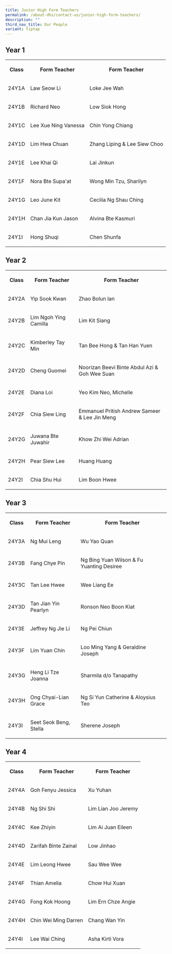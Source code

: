 ```yaml
---
title: Junior High Form Teachers
permalink: /about-dhs/contact-us/junior-high-form-teachers/
description: ""
third_nav_title: Our People
variant: tiptap
---
```

<h2>Year 1</h2><table><tbody><tr><th rowspan="1" colspan="1"><p>Class</p></th><th rowspan="1" colspan="1"><p>Form Teacher</p></th><th rowspan="1" colspan="1"><p>Form Teacher</p></th></tr><tr><td rowspan="1" colspan="1"><p>24Y1A</p></td><td rowspan="1" colspan="1"><p>Law Seow Li</p></td><td rowspan="1" colspan="1"><p>Loke Jee Wah</p></td></tr><tr><td rowspan="1" colspan="1"><p>24Y1B</p></td><td rowspan="1" colspan="1"><p>Richard Neo</p></td><td rowspan="1" colspan="1"><p>Low Siok Hong</p></td></tr><tr><td rowspan="1" colspan="1"><p>24Y1C</p></td><td rowspan="1" colspan="1"><p>Lee Xue Ning Vanessa</p></td><td rowspan="1" colspan="1"><p>Chin Yong Chiang</p></td></tr><tr><td rowspan="1" colspan="1"><p>24Y1D</p></td><td rowspan="1" colspan="1"><p>Lim Hwa Chuan</p></td><td rowspan="1" colspan="1"><p>Zhang Liping &amp; Lee Siew Choo</p></td></tr><tr><td rowspan="1" colspan="1"><p>24Y1E</p></td><td rowspan="1" colspan="1"><p>Lee Khai Qi</p></td><td rowspan="1" colspan="1"><p>Lai Jinkun</p></td></tr><tr><td rowspan="1" colspan="1"><p>24Y1F</p></td><td rowspan="1" colspan="1"><p>Nora Bte Supa'at</p></td><td rowspan="1" colspan="1"><p>Wong Min Tzu, Sharilyn</p></td></tr><tr><td rowspan="1" colspan="1"><p>24Y1G</p></td><td rowspan="1" colspan="1"><p>Leo June Kit</p></td><td rowspan="1" colspan="1"><p>Cecilia Ng Shau Ching</p></td></tr><tr><td rowspan="1" colspan="1"><p>24Y1H</p></td><td rowspan="1" colspan="1"><p>Chan Jia Kun Jason</p></td><td rowspan="1" colspan="1"><p>Alvina Bte Kasmuri</p></td></tr><tr><td rowspan="1" colspan="1"><p>24Y1I</p></td><td rowspan="1" colspan="1"><p>Hong Shuqi</p></td><td rowspan="1" colspan="1"><p>Chen Shunfa</p></td></tr></tbody></table><h2>Year 2</h2><table><tbody><tr><th rowspan="1" colspan="1"><p>Class</p></th><th rowspan="1" colspan="1"><p>Form Teacher</p></th><th rowspan="1" colspan="1"><p>Form Teacher</p></th></tr><tr><td rowspan="1" colspan="1"><p>24Y2A</p></td><td rowspan="1" colspan="1"><p>Yip Sook Kwan</p></td><td rowspan="1" colspan="1"><p>Zhao Bolun Ian</p></td></tr><tr><td rowspan="1" colspan="1"><p>24Y2B</p></td><td rowspan="1" colspan="1"><p>Lim Ngoh Ying Camilla</p></td><td rowspan="1" colspan="1"><p>Lim Kit Siang</p></td></tr><tr><td rowspan="1" colspan="1"><p>24Y2C</p></td><td rowspan="1" colspan="1"><p>Kimberley Tay Min</p></td><td rowspan="1" colspan="1"><p>Tan Bee Hong &amp; Tan Han Yuen</p></td></tr><tr><td rowspan="1" colspan="1"><p>24Y2D</p></td><td rowspan="1" colspan="1"><p>Cheng Guomei</p></td><td rowspan="1" colspan="1"><p>Noorizan Beevi Binte Abdul Azi &amp; Goh Wee Suan</p></td></tr><tr><td rowspan="1" colspan="1"><p>24Y2E</p></td><td rowspan="1" colspan="1"><p>Diana Loi</p></td><td rowspan="1" colspan="1"><p>Yeo Kim Neo, Michelle</p></td></tr><tr><td rowspan="1" colspan="1"><p>24Y2F</p></td><td rowspan="1" colspan="1"><p>Chia Siew Ling</p></td><td rowspan="1" colspan="1"><p>Emmanuel Pritish Andrew Sameer &amp; Lee Jin Meng</p></td></tr><tr><td rowspan="1" colspan="1"><p>24Y2G</p></td><td rowspan="1" colspan="1"><p>Juwana Bte Juwahir</p></td><td rowspan="1" colspan="1"><p>Khow Zhi Wei Adrian</p></td></tr><tr><td rowspan="1" colspan="1"><p>24Y2H</p></td><td rowspan="1" colspan="1"><p>Pear Siew Lee</p></td><td rowspan="1" colspan="1"><p>Huang Huang</p></td></tr><tr><td rowspan="1" colspan="1"><p>24Y2I</p></td><td rowspan="1" colspan="1"><p>Chia Shu Hui</p></td><td rowspan="1" colspan="1"><p>Lim Boon Hwee</p></td></tr></tbody></table><h2>Year 3</h2><table><tbody><tr><th rowspan="1" colspan="1"><p>Class</p></th><th rowspan="1" colspan="1"><p>Form Teacher</p></th><th rowspan="1" colspan="1"><p>Form Teacher</p></th></tr><tr><td rowspan="1" colspan="1"><p>24Y3A</p></td><td rowspan="1" colspan="1"><p>Ng Mui Leng</p></td><td rowspan="1" colspan="1"><p>Wu Yao Quan</p></td></tr><tr><td rowspan="1" colspan="1"><p>24Y3B</p></td><td rowspan="1" colspan="1"><p>Fang Chye Pin</p></td><td rowspan="1" colspan="1"><p>Ng Bing Yuan Wilson &amp; Fu Yuanting Desiree</p></td></tr><tr><td rowspan="1" colspan="1"><p>24Y3C</p></td><td rowspan="1" colspan="1"><p>Tan Lee Hwee</p></td><td rowspan="1" colspan="1"><p>Wee Liang Ee</p></td></tr><tr><td rowspan="1" colspan="1"><p>24Y3D</p></td><td rowspan="1" colspan="1"><p>Tan Jian Yin Pearlyn</p></td><td rowspan="1" colspan="1"><p>Ronson Neo Boon Kiat</p></td></tr><tr><td rowspan="1" colspan="1"><p>24Y3E</p></td><td rowspan="1" colspan="1"><p>Jeffrey Ng Jie Li</p></td><td rowspan="1" colspan="1"><p>Ng Pei Chiun</p></td></tr><tr><td rowspan="1" colspan="1"><p>24Y3F</p></td><td rowspan="1" colspan="1"><p>Lim Yuan Chin</p></td><td rowspan="1" colspan="1"><p>Loo Ming Yang &amp; Geraldine Joseph</p></td></tr><tr><td rowspan="1" colspan="1"><p>24Y3G</p></td><td rowspan="1" colspan="1"><p>Heng Li Tze Joanna</p></td><td rowspan="1" colspan="1"><p>Sharmila d/o Tanapathy</p></td></tr><tr><td rowspan="1" colspan="1"><p>24Y3H</p></td><td rowspan="1" colspan="1"><p>Ong Chyai-Lian Grace</p></td><td rowspan="1" colspan="1"><p>Ng Si Yun Catherine &amp; Aloysius Teo</p></td></tr><tr><td rowspan="1" colspan="1"><p>24Y3I</p></td><td rowspan="1" colspan="1"><p>Seet Seok Beng, Stella</p></td><td rowspan="1" colspan="1"><p>Sherene Joseph</p></td></tr></tbody></table><h2>Year 4</h2><table><tbody><tr><th rowspan="1" colspan="1"><p>Class</p></th><th rowspan="1" colspan="1"><p>Form Teacher</p></th><th rowspan="1" colspan="1"><p>Form Teacher</p></th></tr><tr><td rowspan="1" colspan="1"><p>24Y4A</p></td><td rowspan="1" colspan="1"><p> Goh Fenyu Jessica		</p></td><td rowspan="1" colspan="1"><p>Xu Yuhan</p></td></tr><tr><td rowspan="1" colspan="1"><p>24Y4B</p></td><td rowspan="1" colspan="1"><p>Ng Shi Shi</p></td><td rowspan="1" colspan="1"><p>Lim Lian Joo Jeremy</p></td></tr><tr><td rowspan="1" colspan="1"><p>24Y4C</p></td><td rowspan="1" colspan="1"><p>Kee Zhiyin</p></td><td rowspan="1" colspan="1"><p>Lim Ai Juan Eileen</p></td></tr><tr><td rowspan="1" colspan="1"><p>24Y4D</p></td><td rowspan="1" colspan="1"><p>Zarifah Binte Zainal</p></td><td rowspan="1" colspan="1"><p>Low Jinhao</p></td></tr><tr><td rowspan="1" colspan="1"><p>24Y4E</p></td><td rowspan="1" colspan="1"><p>Lim Leong Hwee</p></td><td rowspan="1" colspan="1"><p>Sau Wee Wee</p></td></tr><tr><td rowspan="1" colspan="1"><p>24Y4F</p></td><td rowspan="1" colspan="1"><p>Thian Amelia</p></td><td rowspan="1" colspan="1"><p>Chow Hui Xuan</p></td></tr><tr><td rowspan="1" colspan="1"><p>24Y4G</p></td><td rowspan="1" colspan="1"><p>Fong Kok Hoong</p></td><td rowspan="1" colspan="1"><p>Lim Ern Chze Angie</p></td></tr><tr><td rowspan="1" colspan="1"><p>24Y4H</p></td><td rowspan="1" colspan="1"><p>Chin Wei Ming Darren</p></td><td rowspan="1" colspan="1"><p>Chang Wan Yin</p></td></tr><tr><td rowspan="1" colspan="1"><p>24Y4I</p></td><td rowspan="1" colspan="1"><p>Lee Wai Ching</p></td><td rowspan="1" colspan="1"><p>Asha Kirti Vora</p></td></tr></tbody></table><p></p>